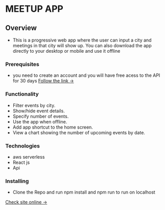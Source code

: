 # MEETUP APP

## Overview
* This is a progressive web app where the user can input a city and meetings in that city will show up. You can also download the app directly to your desktop or mobile and use it offline

### Prerequisites
* you need to create an account and you will have free acess to the API for 30 days  [Follow the link -> ](meetup.com)


### Functionality

- Filter events by city.
- Show/hide event details.
- Specify number of events.
- Use the app when offline.
- Add app shortcut to the home screen.
- View a chart showing the number of upcoming events by date.



### Technologies
- aws serverless
- React js
- Api


### Installing 
* Clone the Repo and run npm install and npm run to run on localhost

[Check site online -> ](https://enyelsequeira.github.io/meetup/)
